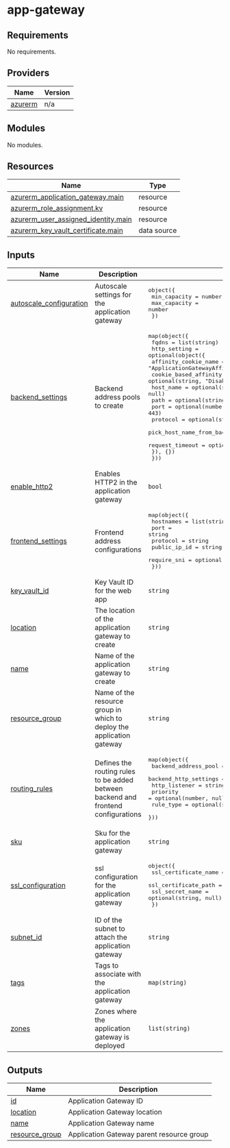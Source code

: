 # app-gateway

<!-- BEGINNING OF PRE-COMMIT-TERRAFORM DOCS HOOK -->
## Requirements

No requirements.

## Providers

| Name | Version |
|------|---------|
| <a name="provider_azurerm"></a> [azurerm](#provider\_azurerm) | n/a |

## Modules

No modules.

## Resources

| Name | Type |
|------|------|
| [azurerm_application_gateway.main](https://registry.terraform.io/providers/hashicorp/azurerm/latest/docs/resources/application_gateway) | resource |
| [azurerm_role_assignment.kv](https://registry.terraform.io/providers/hashicorp/azurerm/latest/docs/resources/role_assignment) | resource |
| [azurerm_user_assigned_identity.main](https://registry.terraform.io/providers/hashicorp/azurerm/latest/docs/resources/user_assigned_identity) | resource |
| [azurerm_key_vault_certificate.main](https://registry.terraform.io/providers/hashicorp/azurerm/latest/docs/data-sources/key_vault_certificate) | data source |

## Inputs

| Name | Description | Type | Default | Required |
|------|-------------|------|---------|:--------:|
| <a name="input_autoscale_configuration"></a> [autoscale\_configuration](#input\_autoscale\_configuration) | Autoscale settings for the application gateway | <pre>object({<br/>    min_capacity = number<br/>    max_capacity = number<br/>  })</pre> | n/a | yes |
| <a name="input_backend_settings"></a> [backend\_settings](#input\_backend\_settings) | Backend address pools to create | <pre>map(object({<br/>    fqdns = list(string)<br/>    http_setting = optional(object({<br/>      affinity_cookie_name                = optional(string, "ApplicationGatewayAffinity")<br/>      cookie_based_affinity               = optional(string, "Disabled")<br/>      host_name                           = optional(string, null)<br/>      path                                = optional(string, "/")<br/>      port                                = optional(number, 443)<br/>      protocol                            = optional(string, "Https")<br/>      pick_host_name_from_backend_address = optional(bool, true)<br/>      request_timeout                     = optional(number, 20)<br/>    }), {})<br/>  }))</pre> | n/a | yes |
| <a name="input_enable_http2"></a> [enable\_http2](#input\_enable\_http2) | Enables HTTP2 in the application gateway | `bool` | `true` | no |
| <a name="input_frontend_settings"></a> [frontend\_settings](#input\_frontend\_settings) | Frontend address configurations | <pre>map(object({<br/>    hostnames    = list(string)<br/>    port         = string<br/>    protocol     = string<br/>    public_ip_id = string<br/>    require_sni  = optional(bool, false)<br/>  }))</pre> | n/a | yes |
| <a name="input_key_vault_id"></a> [key\_vault\_id](#input\_key\_vault\_id) | Key Vault ID for the web app | `string` | `""` | no |
| <a name="input_location"></a> [location](#input\_location) | The location of the application gateway to create | `string` | n/a | yes |
| <a name="input_name"></a> [name](#input\_name) | Name of the application gateway to create | `string` | n/a | yes |
| <a name="input_resource_group"></a> [resource\_group](#input\_resource\_group) | Name of the resource group in which to deploy the application gateway | `string` | n/a | yes |
| <a name="input_routing_rules"></a> [routing\_rules](#input\_routing\_rules) | Defines the routing rules to be added between backend and frontend configurations | <pre>map(object({<br/>    backend_address_pool  = string<br/>    backend_http_settings = string<br/>    http_listener         = string<br/>    priority              = optional(number, null)<br/>    rule_type             = optional(string, "Basic")<br/>  }))</pre> | n/a | yes |
| <a name="input_sku"></a> [sku](#input\_sku) | Sku for the application gateway | `string` | `"Standard_v2"` | no |
| <a name="input_ssl_configuration"></a> [ssl\_configuration](#input\_ssl\_configuration) | ssl configuration for the application gateway | <pre>object({<br/>    ssl_certificate_name = string<br/>    ssl_certificate_path = optional(string, null)<br/>    ssl_secret_name      = optional(string, null)<br/>  })</pre> | n/a | yes |
| <a name="input_subnet_id"></a> [subnet\_id](#input\_subnet\_id) | ID of the subnet to attach the application gateway | `string` | n/a | yes |
| <a name="input_tags"></a> [tags](#input\_tags) | Tags to associate with the application gateway | `map(string)` | `{}` | no |
| <a name="input_zones"></a> [zones](#input\_zones) | Zones where the application gateway is deployed | `list(string)` | <pre>[<br/>  "1",<br/>  "2",<br/>  "3"<br/>]</pre> | no |

## Outputs

| Name | Description |
|------|-------------|
| <a name="output_id"></a> [id](#output\_id) | Application Gateway ID |
| <a name="output_location"></a> [location](#output\_location) | Application Gateway location |
| <a name="output_name"></a> [name](#output\_name) | Application Gateway name |
| <a name="output_resource_group"></a> [resource\_group](#output\_resource\_group) | Application Gateway parent resource group |
<!-- END OF PRE-COMMIT-TERRAFORM DOCS HOOK -->

